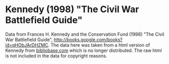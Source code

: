 # Kennedy (1998) "The Civil War Battlefield Guide"

Data from Frances H. Kennedy and the Conservation Fund (1998) "The Civil War Battlefield Guide", http://books.google.com/books?id=qHObJArDHZMC.
The data here was taken from a html version of Kennedy from [bibliobase.com](http://www.bibliobase.com/history/readerscomp/civwar/html/) which is no longer distributed.
The raw html is not included in the data for copyright reasons.

